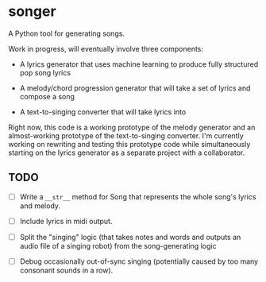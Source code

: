 # songer

A Python tool for generating songs.

Work in progress, will eventually involve three components:

* A lyrics generator that uses machine learning to produce fully structured pop song lyrics

* A melody/chord progression generator that will take a set of lyrics and compose a song

* A text-to-singing converter that will take lyrics into 


Right now, this code is a working prototype of the melody generator and an almost-working prototype of the text-to-singing converter.  I'm currently working on rewriting and testing this prototype code while simultaneously starting on the lyrics generator as a separate project with a collaborator.

## TODO

- [ ] Write a `__str__` method for Song that represents the whole song's lyrics and melody.

- [ ] Include lyrics in midi output.

- [ ] Split the "singing" logic (that takes notes and words and outputs an audio file of a singing robot) from the song-generating logic

- [ ] Debug occasionally out-of-sync singing (potentially caused by too many consonant sounds in a row).
